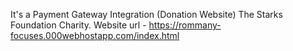 It's a Payment Gateway Integration (Donation Website) The Starks Foundation Charity. 
Website url - https://rommany-focuses.000webhostapp.com/index.html
